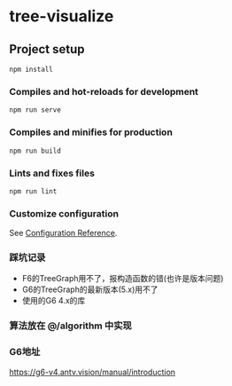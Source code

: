 # tree-visualize

## Project setup
```
npm install
```

### Compiles and hot-reloads for development
```
npm run serve
```

### Compiles and minifies for production
```
npm run build
```

### Lints and fixes files
```
npm run lint
```

### Customize configuration
See [Configuration Reference](https://cli.vuejs.org/config/).


### 踩坑记录  
- F6的TreeGraph用不了，报构造函数的错(也许是版本问题)  
- G6的TreeGraph的最新版本(5.x)用不了  
- 使用的G6 4.x的库  

### 算法放在 @/algorithm 中实现  

### G6地址  
https://g6-v4.antv.vision/manual/introduction